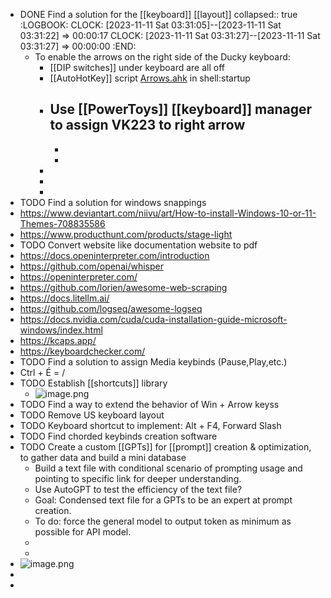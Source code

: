 - DONE Find a solution for the [[keyboard]] [[layout]]
  collapsed:: true
  :LOGBOOK:
  CLOCK: [2023-11-11 Sat 03:31:05]--[2023-11-11 Sat 03:31:22] =>  00:00:17
  CLOCK: [2023-11-11 Sat 03:31:27]--[2023-11-11 Sat 03:31:27] =>  00:00:00
  :END:
	- To enable the arrows on the right side of the Ducky keyboard:
		- [[DIP switches]] under keyboard are all off
		- [[AutoHotKey]] script [Arrows.ahk](../assets/Arrows_1699693175582_0.ahk) in shell:startup
		- Use [[PowerToys]] [[keyboard]] manager to assign VK223 to right arrow
			-
			-
			-
		-
		-
		-
- TODO Find a solution for windows snappings
- https://www.deviantart.com/niivu/art/How-to-install-Windows-10-or-11-Themes-708835586
- https://www.producthunt.com/products/stage-light
- TODO Convert website like documentation website to pdf
- https://docs.openinterpreter.com/introduction
- https://github.com/openai/whisper
- https://openinterpreter.com/
- https://github.com/lorien/awesome-web-scraping
- https://docs.litellm.ai/
- https://github.com/logseq/awesome-logseq
- https://docs.nvidia.com/cuda/cuda-installation-guide-microsoft-windows/index.html
- https://kcaps.app/
- https://keyboardchecker.com/
- TODO Find a solution to assign Media keybinds (Pause,Play,etc.)
- Ctrl + É = /
- TODO Establish [[shortcuts]] library
	- ![image.png](../assets/image_1699696059647_0.png)
- TODO Find a way to extend the behavior of Win + Arrow keyss
- TODO Remove US keyboard layout
- TODO Keyboard shortcut to implement: Alt + F4, Forward Slash
- TODO Find chorded keybinds creation software
- TODO Create a custom [[GPTs]] for [[prompt]] creation & optimization, to gather data and build a mini database
	- Build a text file with conditional scenario of prompting usage and pointing to specific link for deeper understanding.
	- Use AutoGPT to test the efficiency of the text file?
	- Goal: Condensed text file for a GPTs to be an expert at prompt creation.
	- To do: force the general model to output token as minimum as possible for API model.
	-
	-
- ![image.png](../assets/image_1699700516528_0.png)
-
-